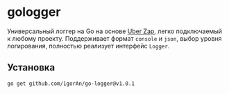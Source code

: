# gologger

Универсальный логгер на Go на основе [Uber Zap](https://github.com/uber-go/zap), легко подключаемый к любому проекту. Поддерживает формат `console` и `json`, выбор уровня логирования, полностью реализует интерфейс `Logger`.

## Установка

```bash
go get github.com/1gorAn/go-logger@v1.0.1  
